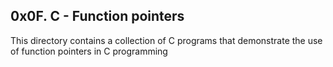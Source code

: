 ## 0x0F. C - Function pointers

This directory contains a collection of C programs that demonstrate the use of function pointers in C programming
